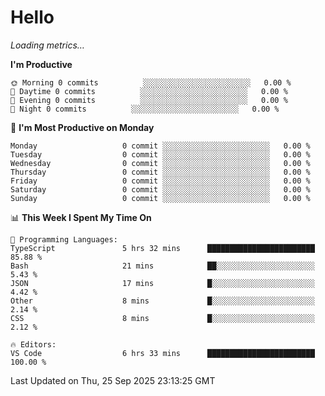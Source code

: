 # Hello

<!-- METRICS:START -->
<p><em>Loading metrics…</em></p>
<!-- METRICS:END -->

<!--START_SECTION:waka-->
**I'm Productive**

```text
🌞 Morning 0 commits          ░░░░░░░░░░░░░░░░░░░░░░░░   0.00 % 
🌆 Daytime 0 commits          ░░░░░░░░░░░░░░░░░░░░░░░░   0.00 % 
🌃 Evening 0 commits          ░░░░░░░░░░░░░░░░░░░░░░░░   0.00 % 
🌙 Night 0 commits          ░░░░░░░░░░░░░░░░░░░░░░░░   0.00 % 
```
📅 **I'm Most Productive on Monday**

```text
Monday                   0 commit ░░░░░░░░░░░░░░░░░░░░░░░░   0.00 % 
Tuesday                  0 commit ░░░░░░░░░░░░░░░░░░░░░░░░   0.00 % 
Wednesday                0 commit ░░░░░░░░░░░░░░░░░░░░░░░░   0.00 % 
Thursday                 0 commit ░░░░░░░░░░░░░░░░░░░░░░░░   0.00 % 
Friday                   0 commit ░░░░░░░░░░░░░░░░░░░░░░░░   0.00 % 
Saturday                 0 commit ░░░░░░░░░░░░░░░░░░░░░░░░   0.00 % 
Sunday                   0 commit ░░░░░░░░░░░░░░░░░░░░░░░░   0.00 % 
```

📊 **This Week I Spent My Time On**

```text
💬 Programming Languages: 
TypeScript               5 hrs 32 mins      ████████████████████████   85.88 % 
Bash                     21 mins            ██░░░░░░░░░░░░░░░░░░░░░░   5.43 % 
JSON                     17 mins            █░░░░░░░░░░░░░░░░░░░░░░░   4.42 % 
Other                    8 mins             █░░░░░░░░░░░░░░░░░░░░░░░   2.14 % 
CSS                      8 mins             █░░░░░░░░░░░░░░░░░░░░░░░   2.12 % 

🔥 Editors: 
VS Code                  6 hrs 33 mins      ████████████████████████   100.00 % 
```

 Last Updated on Thu, 25 Sep 2025 23:13:25 GMT
<!--END_SECTION:waka-->
